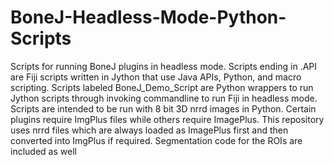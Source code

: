 # BoneJ-Headless-Mode-Python-Scripts
Scripts for running BoneJ plugins in headless mode. 
Scripts ending in .API are Fiji scripts written in Jython that use Java APIs, Python, and macro scripting. 
Scripts labeled BoneJ_Demo_Script are Python wrappers to run Jython scripts through invoking commandline to run Fiji in headless mode. 
Scripts are intended to be run with 8 bit 3D nrrd images in Python. 
Certain plugins require ImgPlus files while others require ImagePlus. This repository uses nrrd files which are always loaded as ImagePlus first and then converted into ImgPlus if required. 
Segmentation code for the ROIs are included as well 
